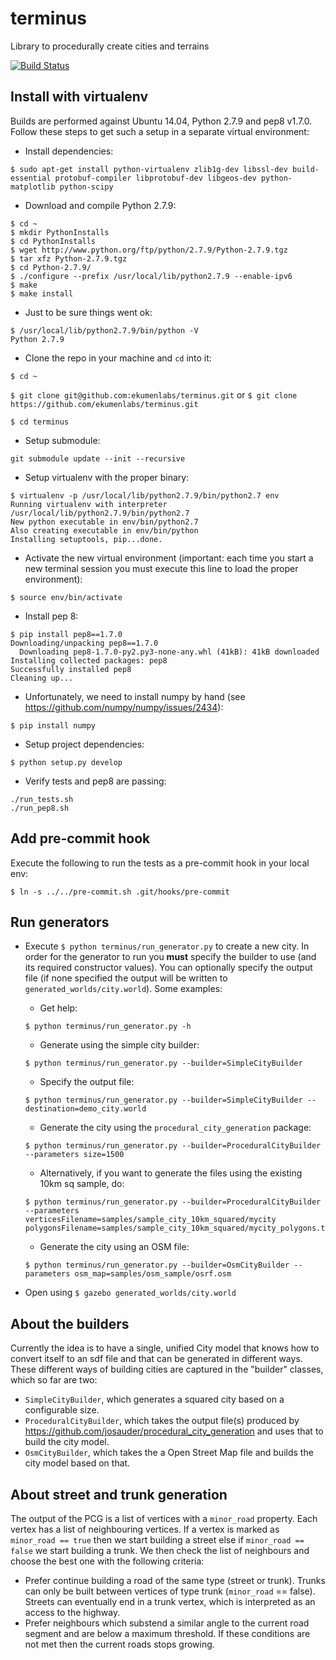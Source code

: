 # terminus
Library to procedurally create cities and terrains

[![Build Status](https://travis-ci.org/ekumenlabs/terminus.svg?branch=master)](https://travis-ci.org/ekumenlabs/terminus)

## Install with virtualenv

Builds are performed against Ubuntu 14.04, Python 2.7.9 and pep8 v1.7.0. Follow these steps to get such a setup in a separate virtual environment:

- Install dependencies:
```
$ sudo apt-get install python-virtualenv zlib1g-dev libssl-dev build-essential protobuf-compiler libprotobuf-dev libgeos-dev python-matplotlib python-scipy
```
- Download and compile Python 2.7.9:
```
$ cd ~
$ mkdir PythonInstalls
$ cd PythonInstalls
$ wget http://www.python.org/ftp/python/2.7.9/Python-2.7.9.tgz
$ tar xfz Python-2.7.9.tgz
$ cd Python-2.7.9/
$ ./configure --prefix /usr/local/lib/python2.7.9 --enable-ipv6
$ make
$ make install
```
- Just to be sure things went ok:
```
$ /usr/local/lib/python2.7.9/bin/python -V
Python 2.7.9
```

- Clone the repo in your machine and `cd` into it:
```
$ cd ~
```
`$ git clone git@github.com:ekumenlabs/terminus.git` or `$ git clone https://github.com/ekumenlabs/terminus.git`
```
$ cd terminus
```
- Setup submodule:
```
git submodule update --init --recursive
```
- Setup virtualenv with the proper binary:
```
$ virtualenv -p /usr/local/lib/python2.7.9/bin/python2.7 env
Running virtualenv with interpreter /usr/local/lib/python2.7.9/bin/python2.7
New python executable in env/bin/python2.7
Also creating executable in env/bin/python
Installing setuptools, pip...done.
```
- Activate the new virtual environment (important: each time you start a new terminal session you must execute this line to load the proper environment):
```
$ source env/bin/activate
```
- Install pep 8:
```
$ pip install pep8==1.7.0
Downloading/unpacking pep8==1.7.0
  Downloading pep8-1.7.0-py2.py3-none-any.whl (41kB): 41kB downloaded
Installing collected packages: pep8
Successfully installed pep8
Cleaning up...
```
- Unfortunately, we need to install numpy by hand (see https://github.com/numpy/numpy/issues/2434):
```
$ pip install numpy
```
- Setup project dependencies:
```
$ python setup.py develop
```
- Verify tests and pep8 are passing:
```
./run_tests.sh
./run_pep8.sh
```

## Add pre-commit hook

Execute the following to run the tests as a pre-commit hook in your local env:
```
$ ln -s ../../pre-commit.sh .git/hooks/pre-commit
```

## Run generators

- Execute `$ python terminus/run_generator.py` to create a new city. In order for the generator to run you **must** specify the builder to use (and its required constructor values). You can optionally specify the output file (if none specified the output will be written to `generated_worlds/city.world`).
Some examples:

    * Get help:
    ```
    $ python terminus/run_generator.py -h
    ```
    * Generate using the simple city builder:
    ```
    $ python terminus/run_generator.py --builder=SimpleCityBuilder
    ```
    * Specify the output file:
    ```
    $ python terminus/run_generator.py --builder=SimpleCityBuilder --destination=demo_city.world
    ```
    * Generate the city using the `procedural_city_generation` package:
    ```
    $ python terminus/run_generator.py --builder=ProceduralCityBuilder --parameters size=1500
    ```
    * Alternatively, if you want to generate the files using the existing 10km sq sample, do:
    ```
    $ python terminus/run_generator.py --builder=ProceduralCityBuilder --parameters verticesFilename=samples/sample_city_10km_squared/mycity polygonsFilename=samples/sample_city_10km_squared/mycity_polygons.txt
    ```
    * Generate the city using an OSM file:
    ```
    $ python terminus/run_generator.py --builder=OsmCityBuilder --parameters osm_map=samples/osm_sample/osrf.osm
    ```

- Open using `$ gazebo generated_worlds/city.world`

## About the builders

Currently the idea is to have a single, unified City model that knows how to convert itself to an sdf file and that can be generated in different ways. These different ways of building cities are captured in the "builder" classes, which so far are two:

- `SimpleCityBuilder`, which generates a squared city based on a configurable size.
- `ProceduralCityBuilder`, which takes the output file(s) produced by https://github.com/josauder/procedural_city_generation and uses that to build the city model.
- `OsmCityBuilder`, which takes the a Open Street Map file and builds the city model based on that.

## About street and trunk generation

The output of the PCG is a list of vertices with a `minor_road` property. Each vertex has a list of neighbouring vertices.
If a vertex is marked as `minor_road == true` then we start building a street else if `minor_road == false` we start building a trunk. We then check the list of neighbours and choose the best one with the following criteria:

- Prefer continue building a road of the same type (street or trunk). Trunks can only be built between vertices of type trunk (`minor_road` == false). Streets can eventually end in a trunk vertex, which is interpreted as an access to the highway.
- Prefer neighbours which substend a similar angle to the current road segment and are below a maximum threshold.
If these conditions are not met then the current roads stops growing.
